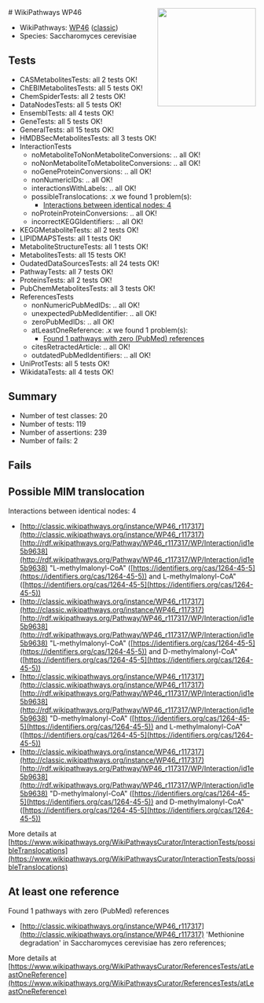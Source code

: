 <img style="float: right; width: 200px" src="https://upload.wikimedia.org/wikipedia/commons/thumb/8/83/Wplogo_with_text_500.png/640px-Wplogo_with_text_500.png" />
# WikiPathways WP46

* WikiPathways: [WP46](https://wikipathways.org/pathways/WP46) ([classic](https://classic.wikipathways.org/instance/WP46))
* Species: Saccharomyces cerevisiae
## Tests
* CASMetabolitesTests: all 2 tests OK!
* ChEBIMetabolitesTests: all 5 tests OK!
* ChemSpiderTests: all 2 tests OK!
* DataNodesTests: all 5 tests OK!
* EnsemblTests: all 4 tests OK!
* GeneTests: all 5 tests OK!
* GeneralTests: all 15 tests OK!
* HMDBSecMetabolitesTests: all 3 tests OK!
* InteractionTests
    * noMetaboliteToNonMetaboliteConversions: .. all OK!
    * noNonMetaboliteToMetaboliteConversions: .. all OK!
    * noGeneProteinConversions: .. all OK!
    * nonNumericIDs: .. all OK!
    * interactionsWithLabels: .. all OK!
    * possibleTranslocations: .x we found 1 problem(s):
        * [Interactions between identical nodes: 4](#1c118209)
    * noProteinProteinConversions: .. all OK!
    * incorrectKEGGIdentifiers: .. all OK!
* KEGGMetaboliteTests: all 2 tests OK!
* LIPIDMAPSTests: all 1 tests OK!
* MetaboliteStructureTests: all 1 tests OK!
* MetabolitesTests: all 15 tests OK!
* OudatedDataSourcesTests: all 24 tests OK!
* PathwayTests: all 7 tests OK!
* ProteinsTests: all 2 tests OK!
* PubChemMetabolitesTests: all 3 tests OK!
* ReferencesTests
    * nonNumericPubMedIDs: .. all OK!
    * unexpectedPubMedIdentifier: .. all OK!
    * zeroPubMedIDs: .. all OK!
    * atLeastOneReference: .x we found 1 problem(s):
        * [Found 1 pathways with zero (PubMed) references](#d0a459f0)
    * citesRetractedArticle: .. all OK!
    * outdatedPubMedIdentifiers: .. all OK!
* UniProtTests: all 5 tests OK!
* WikidataTests: all 4 tests OK!


## Summary

* Number of test classes: 20
* Number of tests: 119
* Number of assertions: 239
* Number of fails: 2

## Fails

<a name="1c118209" />

## Possible MIM translocation

Interactions between identical nodes: 4

* [http://classic.wikipathways.org/instance/WP46_r117317](http://classic.wikipathways.org/instance/WP46_r117317) [http://rdf.wikipathways.org/Pathway/WP46_r117317/WP/Interaction/id1e5b9638](http://rdf.wikipathways.org/Pathway/WP46_r117317/WP/Interaction/id1e5b9638) "L-methylmalonyl-CoA" ([https://identifiers.org/cas/1264-45-5](https://identifiers.org/cas/1264-45-5)) and 
L-methylmalonyl-CoA" ([https://identifiers.org/cas/1264-45-5](https://identifiers.org/cas/1264-45-5))
* [http://classic.wikipathways.org/instance/WP46_r117317](http://classic.wikipathways.org/instance/WP46_r117317) [http://rdf.wikipathways.org/Pathway/WP46_r117317/WP/Interaction/id1e5b9638](http://rdf.wikipathways.org/Pathway/WP46_r117317/WP/Interaction/id1e5b9638) "L-methylmalonyl-CoA" ([https://identifiers.org/cas/1264-45-5](https://identifiers.org/cas/1264-45-5)) and 
D-methylmalonyl-CoA" ([https://identifiers.org/cas/1264-45-5](https://identifiers.org/cas/1264-45-5))
* [http://classic.wikipathways.org/instance/WP46_r117317](http://classic.wikipathways.org/instance/WP46_r117317) [http://rdf.wikipathways.org/Pathway/WP46_r117317/WP/Interaction/id1e5b9638](http://rdf.wikipathways.org/Pathway/WP46_r117317/WP/Interaction/id1e5b9638) "D-methylmalonyl-CoA" ([https://identifiers.org/cas/1264-45-5](https://identifiers.org/cas/1264-45-5)) and 
L-methylmalonyl-CoA" ([https://identifiers.org/cas/1264-45-5](https://identifiers.org/cas/1264-45-5))
* [http://classic.wikipathways.org/instance/WP46_r117317](http://classic.wikipathways.org/instance/WP46_r117317) [http://rdf.wikipathways.org/Pathway/WP46_r117317/WP/Interaction/id1e5b9638](http://rdf.wikipathways.org/Pathway/WP46_r117317/WP/Interaction/id1e5b9638) "D-methylmalonyl-CoA" ([https://identifiers.org/cas/1264-45-5](https://identifiers.org/cas/1264-45-5)) and 
D-methylmalonyl-CoA" ([https://identifiers.org/cas/1264-45-5](https://identifiers.org/cas/1264-45-5))


More details at [https://www.wikipathways.org/WikiPathwaysCurator/InteractionTests/possibleTranslocations](https://www.wikipathways.org/WikiPathwaysCurator/InteractionTests/possibleTranslocations)

<a name="d0a459f0" />

## At least one reference

Found 1 pathways with zero (PubMed) references

* [http://classic.wikipathways.org/instance/WP46_r117317](http://classic.wikipathways.org/instance/WP46_r117317) 'Methionine degradation' in Saccharomyces cerevisiae has zero references; 


More details at [https://www.wikipathways.org/WikiPathwaysCurator/ReferencesTests/atLeastOneReference](https://www.wikipathways.org/WikiPathwaysCurator/ReferencesTests/atLeastOneReference)

